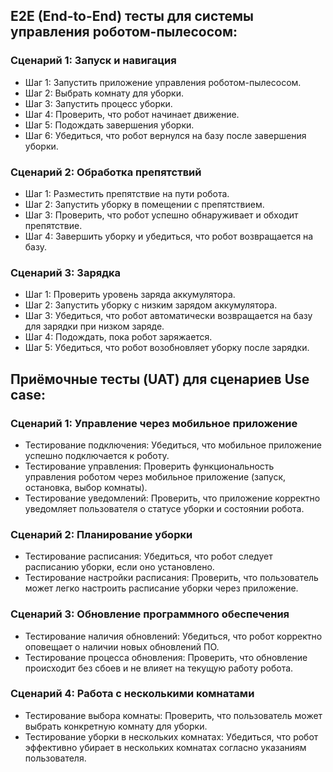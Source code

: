 ## E2E (End-to-End) тесты для системы управления роботом-пылесосом:
### Сценарий 1: Запуск и навигация
- Шаг 1: Запустить приложение управления роботом-пылесосом.
- Шаг 2: Выбрать комнату для уборки.
- Шаг 3: Запустить процесс уборки.
- Шаг 4: Проверить, что робот начинает движение.
- Шаг 5: Подождать завершения уборки.
- Шаг 6: Убедиться, что робот вернулся на базу после завершения уборки.

### Сценарий 2: Обработка препятствий
- Шаг 1: Разместить препятствие на пути робота.
- Шаг 2: Запустить уборку в помещении с препятствием.
- Шаг 3: Проверить, что робот успешно обнаруживает и обходит препятствие.
- Шаг 4: Завершить уборку и убедиться, что робот возвращается на базу.

### Сценарий 3: Зарядка
- Шаг 1: Проверить уровень заряда аккумулятора.
- Шаг 2: Запустить уборку с низким зарядом аккумулятора.
- Шаг 3: Убедиться, что робот автоматически возвращается на базу для зарядки при низком заряде.
- Шаг 4: Подождать, пока робот заряжается.
- Шаг 5: Убедиться, что робот возобновляет уборку после зарядки.

## Приёмочные тесты (UAT) для сценариев Use case:
### Сценарий 1: Управление через мобильное приложение
- Тестирование подключения: Убедиться, что мобильное приложение успешно подключается к роботу.
- Тестирование управления: Проверить функциональность управления роботом через мобильное приложение (запуск, остановка, выбор комнаты).
- Тестирование уведомлений: Проверить, что приложение корректно уведомляет пользователя о статусе уборки и состоянии робота.
### Сценарий 2: Планирование уборки
- Тестирование расписания: Убедиться, что робот следует расписанию уборки, если оно установлено.
- Тестирование настройки расписания: Проверить, что пользователь может легко настроить расписание уборки через приложение.
### Сценарий 3: Обновление программного обеспечения
- Тестирование наличия обновлений: Убедиться, что робот корректно оповещает о наличии новых обновлений ПО.
- Тестирование процесса обновления: Проверить, что обновление происходит без сбоев и не влияет на текущую работу робота.
### Сценарий 4: Работа с несколькими комнатами
- Тестирование выбора комнаты: Проверить, что пользователь может выбрать конкретную комнату для уборки.
- Тестирование уборки в нескольких комнатах: Убедиться, что робот эффективно убирает в нескольких комнатах согласно указаниям пользователя.